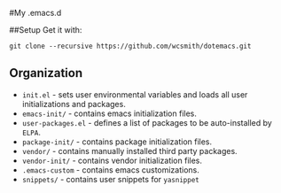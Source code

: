 #My .emacs.d

##Setup
Get it with:

    git clone --recursive https://github.com/wcsmith/dotemacs.git


## Organization
- `init.el` - sets user environmental variables and loads all user initializations and packages.
- `emacs-init/` - contains emacs initialization files.
- `user-packages.el` - defines a list of packages to be auto-installed by `ELPA`.
- `package-init/` - contains package initialization files.
- `vendor/` - contains manually installed third party packages.
- `vendor-init/` - contains vendor initialization files.
- `.emacs-custom` - contains emacs customizations.
- `snippets/` - contains user snippets for `yasnippet`